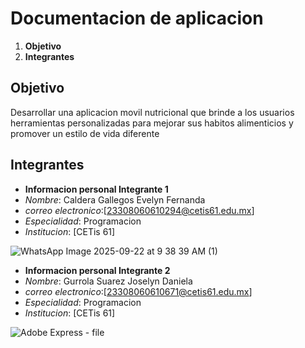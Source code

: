 # Documentacion de aplicacion

1. **Objetivo**
2. **Integrantes**

## Objetivo
Desarrollar una aplicacion movil nutricional que brinde a los usuarios herramientas personalizadas para mejorar sus habitos alimenticios y promover un estilo de vida diferente



## Integrantes
- **Informacion personal Integrante 1**
- _Nombre_: Caldera Gallegos Evelyn Fernanda
- _correo electronico_:[23308060610294@cetis61.edu.mx]
- _Especialidad_: Programacion
- _Institucion_: [CETis 61]

![WhatsApp Image 2025-09-22 at 9 38 39 AM (1)](https://github.com/user-attachments/assets/8bff34f7-4dfb-4a6d-aaf7-a0e9bf57db3e)

  

- **Informacion personal Integrante 2**
- _Nombre_: Gurrola Suarez Joselyn Daniela
- _correo electronico_:[23308060610671@cetis61.edu.mx]
- _Especialidad_: Programacion
- _Institucion_: [CETis 61]


 ![Adobe Express - file](https://github.com/user-attachments/assets/66d5af9d-f2a5-4117-bf20-b82033b77123)

